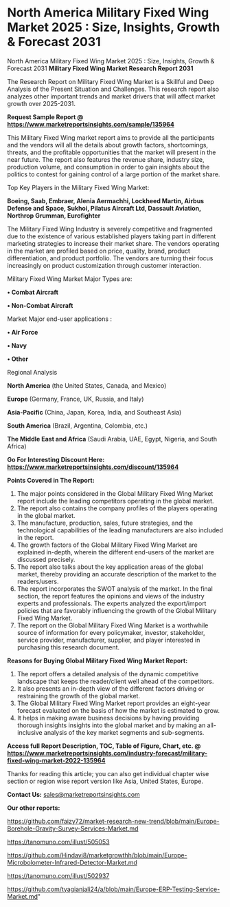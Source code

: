 # North America Military Fixed Wing Market 2025 : Size, Insights, Growth & Forecast 2031
North America Military Fixed Wing Market 2025 : Size, Insights, Growth & Forecast 2031
<strong>Military Fixed Wing Market Research Report 2031</strong>

The Research Report on Military Fixed Wing Market is a Skillful and Deep Analysis of the Present Situation and Challenges. This research report also analyzes other important trends and market drivers that will affect market growth over 2025-2031.

<strong>Request Sample Report @ <a href=https://www.marketreportsinsights.com/sample/135964>https://www.marketreportsinsights.com/sample/135964</a></strong>

This Military Fixed Wing market report aims to provide all the participants and the vendors will all the details about growth factors, shortcomings, threats, and the profitable opportunities that the market will present in the near future. The report also features the revenue share, industry size, production volume, and consumption in order to gain insights about the politics to contest for gaining control of a large portion of the market share.

Top Key Players in the Military Fixed Wing Market:

<strong>Boeing, Saab, Embraer, Alenia Aermachhi, Lockheed Martin, Airbus Defense and Space, Sukhoi, Pilatus Aircraft Ltd, Dassault Aviation, Northrop Grumman, Eurofighter</strong>

The Military Fixed Wing Industry is severely competitive and fragmented due to the existence of various established players taking part in different marketing strategies to increase their market share. The vendors operating in the market are profiled based on price, quality, brand, product differentiation, and product portfolio. The vendors are turning their focus increasingly on product customization through customer interaction.

Military Fixed Wing Market Major Types are:

<strong>• Combat Aircraft

• Non-Combat Aircraft</strong>

Market Major end-user applications :

<strong>• Air Force

• Navy

• Other</strong>

Regional Analysis

</u><strong><b>North America</b></strong> (the United States, Canada, and Mexico)

<strong><b>Europe </b></strong>(Germany, France, UK, Russia, and Italy)

<strong><b>Asia-Pacific</b></strong> (China, Japan, Korea, India, and Southeast Asia)

<strong><b>South America</b></strong> (Brazil, Argentina, Colombia, etc.)

<strong><b>The Middle East and Africa</b></strong> (Saudi Arabia, UAE, Egypt, Nigeria, and South Africa)

<strong>Go For Interesting Discount Here: <a href=https://www.marketreportsinsights.com/discount/135964>https://www.marketreportsinsights.com/discount/135964</a></strong>

<strong>Points Covered in The Report:</strong>
<ol>
  <li>The major points considered in the Global Military Fixed Wing Market report include the leading competitors operating in the global market.</li>
  <li>The report also contains the company profiles of the players operating in the global market.</li>
  <li>The manufacture, production, sales, future strategies, and the technological capabilities of the leading manufacturers are also included in the report.</li>
  <li>The growth factors of the Global Military Fixed Wing Market are explained in-depth, wherein the different end-users of the market are discussed precisely.</li>
  <li>The report also talks about the key application areas of the global market, thereby providing an accurate description of the market to the readers/users.</li>
  <li>The report incorporates the SWOT analysis of the market. In the final section, the report features the opinions and views of the industry experts and professionals. The experts analyzed the export/import policies that are favorably influencing the growth of the Global Military Fixed Wing Market.</li>
  <li>The report on the Global Military Fixed Wing Market is a worthwhile source of information for every policymaker, investor, stakeholder, service provider, manufacturer, supplier, and player interested in purchasing this research document.</li>
</ol>
<strong>Reasons for Buying Global Military Fixed Wing Market Report:</strong>

<ol>
  <li>The report offers a detailed analysis of the dynamic competitive landscape that keeps the reader/client well ahead of the competitors.</li>
  <li>It also presents an in-depth view of the different factors driving or restraining the growth of the global market.</li>
  <li>The Global Military Fixed Wing Market report provides an eight-year forecast evaluated on the basis of how the market is estimated to grow.</li>
  <li>It helps in making aware business decisions by having providing thorough insights insights into the global market and by making an all-inclusive analysis of the key market segments and sub-segments.</li>
</ol>
<strong>Access full Report Description, TOC, Table of Figure, Chart, etc. @ <a href=https://www.marketreportsinsights.com/industry-forecast/military-fixed-wing-market-2022-135964>https://www.marketreportsinsights.com/industry-forecast/military-fixed-wing-market-2022-135964</a></strong>


Thanks for reading this article; you can also get individual chapter wise section or region wise report version like Asia, United States, Europe.

<strong>Contact Us:</strong>
sales@marketreportsinsights.com

<strong>Our other reports:</strong>

<a href=https://github.com/faizy72/market-research-new-trend/blob/main/Europe-Borehole-Gravity-Survey-Services-Market.md>https://github.com/faizy72/market-research-new-trend/blob/main/Europe-Borehole-Gravity-Survey-Services-Market.md</a>

<a href=https://tanomuno.com/illust/505053>https://tanomuno.com/illust/505053</a>

<a href=https://github.com/Hindavi8/marketgrowthh/blob/main/Europe-Microbolometer-Infrared-Detector-Market.md>https://github.com/Hindavi8/marketgrowthh/blob/main/Europe-Microbolometer-Infrared-Detector-Market.md</a>

<a href=https://tanomuno.com/illust/502937>https://tanomuno.com/illust/502937</a>

<a href=https://github.com/tyagianjali24/a/blob/main/Europe-ERP-Testing-Service-Market.md>https://github.com/tyagianjali24/a/blob/main/Europe-ERP-Testing-Service-Market.md</a>"
